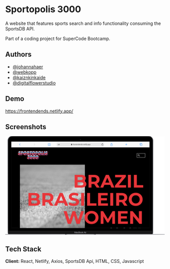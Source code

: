 # Sportopolis 3000

A website that features sports search and info functionality consuming the SportsDB API.

Part of a coding project for SuperCode Bootcamp.

## Authors

- [@johannahaer](https://github.com/JohannaHaer)
- [@webkopp](https://github.com/webkopp)
- [@kaiznkinkaide](https://github.com/Kaiznkinkaide)
- [@digitalflowerstudio](https://www.github.com/digitalflowerstudio)

## Demo

https://frontendends.netlify.app/

## Screenshots

![App Screenshot](./src/assets/img/screenshot.png)

## Tech Stack

**Client:** React, Netlify, Axios, SportsDB Api, HTML, CSS, Javascript
